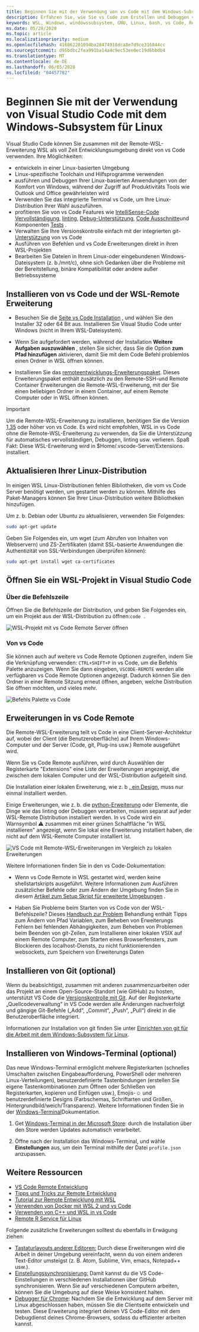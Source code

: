 ```yaml
---
title: Beginnen Sie mit der Verwendung von vs Code mit dem Windows-Subsystem für Linux
description: Erfahren Sie, wie Sie vs Code zum Erstellen und Debuggen von Code mithilfe des Windows-Subsystems für Linux einrichten.
keywords: WSL, Windows, windowssubsystem, GNU, Linux, bash, vs Code, Remote Extension, Debug, Path, Visual Studio
ms.date: 05/28/2020
ms.topic: article
ms.localizationpriority: medium
ms.openlocfilehash: 416862201094ba28474918dca8e7d9ce316844cc
ms.sourcegitcommit: d95bdbc2fea991ba14a4c9ec53ee0ec19d6bbdb4
ms.translationtype: MT
ms.contentlocale: de-DE
ms.lasthandoff: 06/05/2020
ms.locfileid: "84457782"
---
```

# <a name="get-started-using-visual-studio-code-with-windows-subsystem-for-linux"></a>Beginnen Sie mit der Verwendung von Visual Studio Code mit dem Windows-Subsystem für Linux

Visual Studio Code können Sie zusammen mit der Remote-WSL-Erweiterung WSL als voll Zeit Entwicklungsumgebung direkt von vs Code verwenden. Ihre Möglichkeiten:

* entwickeln in einer Linux-basierten Umgebung
* Linux-spezifische Toolchain und Hilfsprogramme verwenden
* ausführen und Debuggen Ihrer Linux-basierten Anwendungen von der Komfort von Windows, während der Zugriff auf Produktivitäts Tools wie Outlook und Office gewährleisten wird
* Verwenden Sie das integrierte Terminal vs Code, um Ihre Linux-Distribution Ihrer Wahl auszuführen.
* profitieren Sie von vs Code Features wie [IntelliSense-Code Vervollständigung](https://code.visualstudio.com/docs/editor/intellisense), [linting](https://code.visualstudio.com/docs/python/linting), [Debug-Unterstützung](https://code.visualstudio.com/docs/nodejs/nodejs-debugging), [Code Ausschnitte](https://code.visualstudio.com/docs/editor/userdefinedsnippets)und Komponenten [Tests](https://code.visualstudio.com/docs/python/testing) .
* Verwalten Sie Ihre Versionskontrolle einfach mit der integrierten git- [Unterstützung](https://code.visualstudio.com/docs/editor/versioncontrol#_git-support) von vs Code
* Ausführen von Befehlen und vs Code Erweiterungen direkt in ihren WSL-Projekten
* Bearbeiten Sie Dateien in Ihrem Linux-oder eingebundenen Windows-Dateisystem (z. b./mnt/c), ohne sich Gedanken über die Probleme mit der Bereitstellung, binäre Kompatibilität oder andere außer Betriebssysteme

## <a name="install-vs-code-and-the-remote-wsl-extension"></a>Installieren von vs Code und der WSL-Remote Erweiterung

* Besuchen Sie die [Seite vs Code Installation](https://code.visualstudio.com/download) , und wählen Sie den Installer 32 oder 64 Bit aus. Installieren Sie Visual Studio Code unter Windows (nicht in Ihrem WSL-Dateisystem).

* Wenn Sie aufgefordert werden, während der Installation **Weitere Aufgaben auszuwählen** , stellen Sie sicher, dass Sie die Option **zum Pfad hinzufügen** aktivieren, damit Sie mit dem Code Befehl problemlos einen Ordner in WSL öffnen können.

* Installieren Sie das [remoteentwicklungs-Erweiterungspaket](https://marketplace.visualstudio.com/items?itemName=ms-vscode-remote.vscode-remote-extensionpack). Dieses Erweiterungspaket enthält zusätzlich zu den Remote-SSH-und Remote Container Erweiterungen die Remote-WSL-Erweiterung, mit der Sie einen beliebigen Ordner in einem Container, auf einem Remote Computer oder in WSL öffnen können.

> [!IMPORTANT]
> Um die Remote-WSL-Erweiterung zu installieren, benötigen Sie die Version [1,35](https://code.visualstudio.com/updates/v1_35) oder höher von vs Code. Es wird nicht empfohlen, WSL in vs Code ohne die Remote-WSL-Erweiterung zu verwenden, da Sie die Unterstützung für automatisches vervollständigen, Debuggen, linting usw. verlieren. Spaß Fakt: Diese WSL-Erweiterung wird in $Home/.vscode-Server/Extensions. installiert.

## <a name="update-your-linux-distribution"></a>Aktualisieren Ihrer Linux-Distribution

In einigen WSL Linux-Distributionen fehlen Bibliotheken, die vom vs Code Server benötigt werden, um gestartet werden zu können. Mithilfe des Paket-Managers können Sie Ihrer Linux-Distribution weitere Bibliotheken hinzufügen.

Um z. b. Debian oder Ubuntu zu aktualisieren, verwenden Sie Folgendes:

```bash
sudo apt-get update
```

Geben Sie Folgendes ein, um wget (zum Abrufen von Inhalten von Webservern) und ZS-Zertifikaten (damit SSL-basierte Anwendungen die Authentizität von SSL-Verbindungen überprüfen können):

```bash
sudo apt-get install wget ca-certificates
```

## <a name="open-a-wsl-project-in-visual-studio-code"></a>Öffnen Sie ein WSL-Projekt in Visual Studio Code

### <a name="from-the-command-line"></a>Über die Befehlszeile

Öffnen Sie die Befehlszeile der Distribution, und geben Sie Folgendes ein, um ein Projekt aus der WSL-Distribution zu öffnen:`code .`

![WSL-Projekt mit vs Code Remote Server öffnen](../media/wsl-open-vs-code.gif)

### <a name="from-vs-code"></a>Von vs Code

Sie können auch auf weitere vs Code Remote Optionen zugreifen, indem Sie die Verknüpfung verwenden: `CTRL+SHIFT+P` in vs Code, um die Befehls Palette anzuzeigen. Wenn Sie dann eingeben, `VSCODE-REMOTE` werden alle verfügbaren vs Code Remote Optionen angezeigt. Dadurch können Sie den Ordner in einer Remote Sitzung erneut öffnen, angeben, welche Distribution Sie öffnen möchten, und vieles mehr.

![Befehls Palette vs Code](../media/vscode-remote-command-palette.png)

## <a name="extensions-inside-of-vs-code-remote"></a>Erweiterungen in vs Code Remote

Die Remote-WSL-Erweiterung teilt vs Code in eine Client-Server-Architektur auf, wobei der Client (die Benutzeroberfläche) auf Ihrem Windows-Computer und der Server (Code, git, Plug-ins usw.) Remote ausgeführt wird.

Wenn Sie vs Code Remote ausführen, wird durch Auswählen der Registerkarte "Extensions" eine Liste der Erweiterungen angezeigt, die zwischen dem lokalen Computer und der WSL-Distribution aufgeteilt sind.

Die Installation einer lokalen Erweiterung, wie z. b [. ein Design](https://marketplace.visualstudio.com/search?target=VSCode&category=Themes&sortBy=Installs), muss nur einmal installiert werden.

Einige Erweiterungen, wie z. b. die [python-Erweiterung](https://marketplace.visualstudio.com/items?itemName=ms-python.python) oder Elemente, die Dinge wie das linting oder Debuggen verarbeiten, müssen separat auf jeder WSL-Remote Distribution installiert werden. In vs Code wird ein Warnsymbol ⚠ zusammen mit einer grünen Schaltfläche "in WSL installieren" angezeigt, wenn Sie lokal eine Erweiterung installiert haben, die nicht auf dem WSL-Remote Computer installiert ist.

![VS Code mit Remote-WSL-Erweiterungen im Vergleich zu lokalen Erweiterungen](../media/vscode-remote-wsl-extensions.png)

Weitere Informationen finden Sie in den vs Code-Dokumentation:

* Wenn vs Code Remote in WSL gestartet wird, werden keine shellstartskripts ausgeführt. Weitere Informationen zum Ausführen zusätzlicher Befehle oder zum Ändern der Umgebung finden Sie in diesem [Artikel zum Setup Skript für erweiterte Umgebungen](https://code.visualstudio.com/docs/remote/wsl#_advanced-environment-setup-script) .

* Haben Sie Probleme beim Starten von vs Code von der WSL-Befehlszeile? Dieses [Handbuch zur Problem](https://code.visualstudio.com/docs/remote/troubleshooting#_fixing-problems-with-the-code-command-not-working) Behandlung enthält Tipps zum Ändern von Pfad Variablen, zum Beheben von Erweiterungs Fehlern bei fehlenden Abhängigkeiten, zum Beheben von Problemen beim Beenden von git-Zeilen, zum Installieren einer lokalen VSIX auf einem Remote Computer, zum Starten eines Browserfensters, zum Blockieren des localhost-Diensts, zu nicht funktionierenden websockets, zum Speichern von Erweiterungs Daten

## <a name="install-git-optional"></a>Installieren von Git (optional)

Wenn du beabsichtigst, zusammen mit anderen zusammenzuarbeiten oder das Projekt an einem Open-Source-Standort (wie GitHub) zu hosten, unterstützt VS Code die [Versionskontrolle mit Git](https://code.visualstudio.com/docs/editor/versioncontrol#_git-support). Auf der Registerkarte „Quellcodeverwaltung“ in VS Code werden alle Änderungen nachverfolgt und gängige Git-Befehle („Add“, „Commit“, „Push“, „Pull“) direkt in die Benutzeroberfläche integriert.

Informationen zur Installation von git finden Sie unter [Einrichten von git für die Arbeit mit dem Windows-Subsystem für Linux](./wsl-git.md).

## <a name="install-windows-terminal-optional"></a>Installieren von Windows-Terminal (optional)

Das neue Windows-Terminal ermöglicht mehrere Registerkarten (schnelles Umschalten zwischen Eingabeaufforderung, PowerShell oder mehreren Linux-Verteilungen), benutzerdefinierte Tastenbindungen (erstellen Sie eigene Tastenkombinationen zum Öffnen oder Schließen von Registerkarten, kopieren und Einfügen usw.), Emojis-☺ und benutzerdefinierte Designs (Farbschemas, Schriftarten und Größen, Hintergrundbild/weich/Transparenz). Weitere Informationen finden Sie in der [Windows-Terminal](https://docs.microsoft.com/windows/terminal)Dokumentation.

1. Get [Windows-Terminal in der Microsoft Store](https://www.microsoft.com/store/apps/9n0dx20hk701): durch die Installation über den Store werden Updates automatisch verarbeitet.

2. Öffne nach der Installation das Windows-Terminal, und wähle **Einstellungen** aus, um dein Terminal mithilfe der Datei `profile.json` anzupassen.

## <a name="additional-resources"></a>Weitere Ressourcen

* [VS Code Remote Entwicklung](https://code.visualstudio.com/docs/remote/remote-overview)
* [Tipps und Tricks zur Remote Entwicklung](https://code.visualstudio.com/docs/remote/troubleshooting)
* [Tutorial zur Remote Entwicklung mit WSL](https://code.visualstudio.com/remote-tutorials/wsl/getting-started)
* [Verwenden von Docker mit WSL 2 und vs Code](https://code.visualstudio.com/blogs/2020/03/02/docker-in-wsl2)
* [Verwenden von C++ und WSL in vs Code](https://code.visualstudio.com/docs/cpp/config-wsl)
* [Remote R Service für Linux](https://docs.microsoft.com/visualstudio/rtvs/setting-up-remote-r-service-on-linux?view=vs-2017)

Folgende zusätzliche Erweiterungen solltest du ebenfalls in Erwägung ziehen:

* [Tastaturlayouts anderer Editoren:](https://marketplace.visualstudio.com/search?target=VSCode&category=Keymaps&sortBy=Downloads) Durch diese Erweiterungen wird die Arbeit in deiner Umgebung vereinfacht, wenn du von einem anderen Text-Editor umsteigst (z. B. Atom, Sublime, Vim, emacs, Notepad++ usw.).
* [Einstellungssynchronisierung:](https://marketplace.visualstudio.com/items?itemName=Shan.code-settings-sync) Damit kannst du die VS Code-Einstellungen in verschiedenen Installationen über GitHub synchronisieren. Wenn Sie auf verschiedenen Computern arbeiten, können Sie die Umgebung auf diese Weise konsistent halten.
* [Debugger für Chrome](https://code.visualstudio.com/blogs/2016/02/23/introducing-chrome-debugger-for-vs-code): Nachdem Sie die Entwicklung auf dem Server mit Linux abgeschlossen haben, müssen Sie die Clientseite entwickeln und testen. Diese Erweiterung integriert deinen VS Code-Editor mit dem Debugdienst deines Chrome-Browsers, sodass du effizienter arbeiten kannst.
